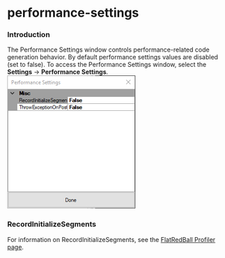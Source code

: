 # performance-settings

### Introduction

The Performance Settings window controls performance-related code generation behavior. By default performance settings values are disabled (set to false). To access the Performance Settings window, select the **Settings** -> **Performance Settings**. ![](../../../media/2017-07-img_5979edbcb9747.png)

### RecordInitializeSegments

For information on RecordInitializeSegments, see the [FlatRedBall Profiler page](broken-reference).
